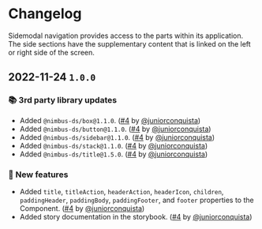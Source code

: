 # Changelog

Sidemodal navigation provides access to the parts within its application. The side sections have the supplementary content that is linked on the left or right side of the screen.

## 2022-11-24 `1.0.0`

### 📚 3rd party library updates

- Added `@nimbus-ds/box@1.1.0`. ([#4](https://github.com/TiendaNube/nimbus-patterns/pull/4) by [@juniorconquista](https://github.com/juniorconquista))
- Added `@nimbus-ds/button@1.1.0`. ([#4](https://github.com/TiendaNube/nimbus-patterns/pull/4) by [@juniorconquista](https://github.com/juniorconquista))
- Added `@nimbus-ds/sidebar@1.1.0`. ([#4](https://github.com/TiendaNube/nimbus-patterns/pull/4) by [@juniorconquista](https://github.com/juniorconquista))
- Added `@nimbus-ds/stack@1.1.0`. ([#4](https://github.com/TiendaNube/nimbus-patterns/pull/4) by [@juniorconquista](https://github.com/juniorconquista))
- Added `@nimbus-ds/title@1.5.0`. ([#4](https://github.com/TiendaNube/nimbus-patterns/pull/4) by [@juniorconquista](https://github.com/juniorconquista))

### 🎉 New features

- Added `title`, `titleAction`, `headerAction`, `headerIcon`, `children`, `paddingHeader`, `paddingBody`, `paddingFooter`, and `footer` properties to the Component. ([#4](https://github.com/TiendaNube/nimbus-patterns/pull/4) by [@juniorconquista](https://github.com/juniorconquista))
- Added story documentation in the storybook. ([#4](https://github.com/TiendaNube/nimbus-patterns/pull/4) by [@juniorconquista](https://github.com/juniorconquista))
